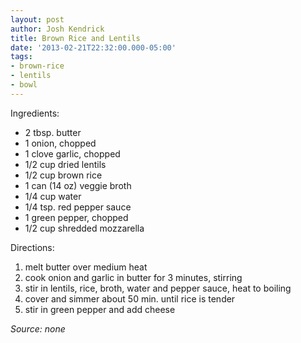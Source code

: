 ```yaml
---
layout: post
author: Josh Kendrick
title: Brown Rice and Lentils
date: '2013-02-21T22:32:00.000-05:00'
tags:
- brown-rice
- lentils
- bowl
---
```


Ingredients:
* 2 tbsp. butter
* 1 onion, chopped
* 1 clove garlic, chopped
* 1/2 cup dried lentils
* 1/2 cup brown rice
* 1 can (14 oz) veggie broth
* 1/4 cup water
* 1/4 tsp. red pepper sauce
* 1 green pepper, chopped
* 1/2 cup shredded mozzarella

Directions:
1. melt butter over medium heat
2. cook onion and garlic in butter for 3 minutes, stirring
3. stir in lentils, rice, broth, water and pepper sauce, heat to boiling
4. cover and simmer about 50 min. until rice is tender
5. stir in green pepper and add cheese

*Source: none*
